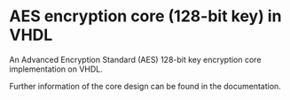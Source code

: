 # AES encryption core (128-bit key) in VHDL

An Advanced Encryption Standard (AES) 128-bit key encryption core implementation on VHDL.

Further information of the core design can be found in the documentation.
